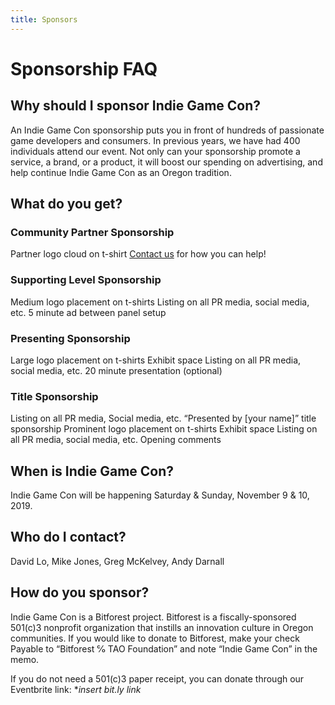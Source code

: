 ```yaml
---
title: Sponsors
---
```


# Sponsorship FAQ

## Why should I sponsor Indie Game Con?
An Indie Game Con sponsorship puts you in front of hundreds of passionate game developers and consumers. In previous years, we have had 400 individuals attend our event. Not only can your sponsorship promote a service, a brand, or a product, it will boost our spending on advertising, and help continue Indie Game Con as an Oregon tradition.

## What do you get?
### Community Partner Sponsorship
Partner logo cloud on t-shirt
[Contact us](indiegamecon@gmail.com) for how you can help!

### Supporting Level Sponsorship
Medium logo placement on t-shirts
Listing on all PR media, social media, etc.
5 minute ad between panel setup

### Presenting Sponsorship
Large logo placement on t-shirts
Exhibit space
Listing on all PR media, social media, etc.
20 minute presentation (optional)

### Title Sponsorship
Listing on all PR media, Social media, etc.
“Presented by [your name]” title sponsorship
Prominent logo placement on t-shirts
Exhibit space
Listing on all PR media, social media, etc.
Opening comments

## When is Indie Game Con?
Indie Game Con will be happening Saturday & Sunday, November 9 & 10, 2019.

## Who do I contact?
David Lo, Mike Jones, Greg McKelvey, Andy Darnall

## How do you sponsor?
Indie Game Con is a Bitforest project. Bitforest is a fiscally-sponsored 501(c)3 nonprofit organization that instills an innovation culture in Oregon communities. If you would like to donate to Bitforest, make your check Payable to “Bitforest ℅ TAO Foundation” and note “Indie Game Con” in the memo. 

If you do not need a 501(c)3 paper receipt, you can donate through our Eventbrite link: **insert bit.ly link*
